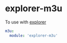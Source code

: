 # explorer-m3u

To use with [explorer](https://github.com/soyuka/explorer)

```yaml
m3u:
  module: 'explorer-m3u'
```
